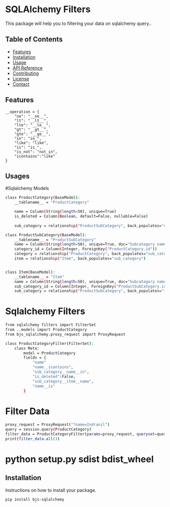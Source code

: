# SQLAlchemy Filters
This package will help you to filtering your data on sqlalchemy query..

## Table of Contents
- [Features](#features)
- [Installation](#installation)
- [Usage](#usage)
- [API Reference](#api-reference)
- [Contributing](#contributing)
- [License](#license)
- [Contact](#contact)

## Features
    __operation = {  
        "ne": "__ne__",
        "lt": "__lt__",
        "lte": "__le__",
        "gt": "__gt__",
        "gte": "__ge__",
        "in": "in_",
        "like": "like",
        "is": "is_",
        "is_not": "not_in",
        "icontains":"like"
    }

## Usages
#Sqlalchemy Models
```bash
class ProductCategory(BaseModel):
    __tablename__ = "ProductCategory"

    name = Column(String(length=50), unique=True)
    is_deleted = Column(Boolean, default=False, nullable=False)
    
    sub_category = relationship("ProductSubCategory", back_populates="category")

class ProductSubCategory(BaseModel):
    __tablename__ = "ProductSubCategory"
    name = Column(String(length=50), unique=True, doc="Subcategory name")
    category_id = Column(Integer, ForeignKey("ProductCategory.id"))
    category = relationship("ProductCategory", back_populates="sub_category")
    item = relationship("Item", back_populates="sub_category")


class Item(BaseModel):
    __tablename__ = "Item"
    name = Column(String(length=50), unique=True, doc="Subcategory name")
    sub_category_id = Column(Integer, ForeignKey("ProductSubCategory.id"))
    sub_category = relationship("ProductSubCategory", back_populates="item")
```
# Sqlalchemy Filters
```bash
from sqlalchemy filters import FilterSet
from ..models import ProductCategory
from bjs_sqlalchemy.proxy_request import ProxyRequest

class ProductCategoryFilter(FilterSet):
    class Meta:
        model = ProductCategory
        fields = {
            "name" 
            "name__icontains", 
            "sub_category__name__in",
            "is_deleted":False,
            "sub_category__item__name",
            "name__is"
        }
```

# Filter Data
```bash
proxy_request = ProxyRequest("?name=Indranil")
query = session.query(ProductCategory)
filter_data = ProductCategoryFilter(params=proxy_request, queryset=query)
print(filter_data.all())
```

# python setup.py sdist bdist_wheel
## Installation
Instructions on how to install your package.

```bash
pip install bjs-sqlalchemy
```